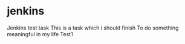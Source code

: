 # jenkins
Jenkins test task
This is a task which i should finish
To do something meaningful in my life
Test1
